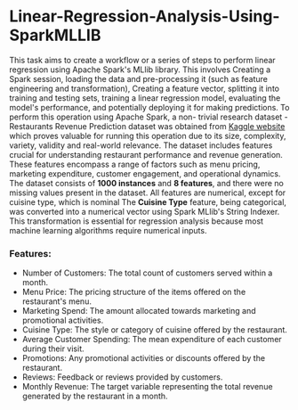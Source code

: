 # Linear-Regression-Analysis-Using-SparkMLLIB

This task aims to create a workflow or a series of steps to perform linear regression using Apache Spark's MLlib library. This involves Creating a Spark session, loading the data and pre-processing it (such as feature engineering and transformation), Creating a feature vector, splitting it into training and testing sets, training a linear regression model, evaluating the model's performance, and potentially deploying it for making predictions.
To perform this operation using Apache Spark, a non- trivial research dataset - Restaurants Revenue Prediction dataset was obtained from [Kaggle website](https://www.kaggle.com/datasets/mrsimple07/restaurants-revenue-prediction/data) which proves valuable for running this operation due to its size, complexity, variety, validity and real-world relevance.
The dataset includes features crucial for understanding restaurant performance and revenue generation. These features encompass a range of factors such as menu pricing, marketing expenditure, customer engagement, and operational dynamics.
The dataset consists of **1000 instances** and **8 features**, and there were no missing values present in the dataset.  All features are numerical, except for cuisine type, which is nominal
The **Cuisine Type** feature, being categorical, was converted into a numerical vector using Spark MLlib's String Indexer. This transformation is essential for regression analysis because most machine learning algorithms require numerical inputs. 

### Features:
- Number of Customers: The total count of customers served within a month.
- Menu Price: The pricing structure of the items offered on the restaurant's menu.
- Marketing Spend: The amount allocated towards marketing and promotional activities.
- Cuisine Type: The style or category of cuisine offered by the restaurant.
- Average Customer Spending: The mean expenditure of each customer during their visit.
- Promotions: Any promotional activities or discounts offered by the restaurant.
- Reviews: Feedback or reviews provided by customers.
- Monthly Revenue: The target variable representing the total revenue generated by the restaurant in a month.


